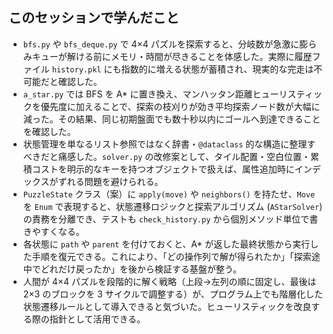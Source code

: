 ## このセッションで学んだこと

- `bfs.py` や `bfs_deque.py` で 4×4 パズルを探索すると、分岐数が急激に膨らみキューが解ける前にメモリ・時間が尽きることを体感した。実際に履歴ファイル `history.pkl` にも指数的に増える状態が蓄積され、現実的な完走は不可能だと確認した。
- `a_star.py` では BFS を A* に置き換え、マンハッタン距離ヒューリスティックを優先度に加えることで、探索の枝刈りが効き平均探索ノード数が大幅に減った。その結果、同じ初期盤面でも数十秒以内にゴールへ到達できることを確認した。
- 状態管理を単なるリスト参照ではなく辞書・`@dataclass` 的な構造に整理すべきだと痛感した。`solver.py` の改修案として、タイル配置・空白位置・累積コストを明示的なキーを持つオブジェクトで扱えば、属性追加時にインデックスがずれる問題を避けられる。
- `PuzzleState` クラス（案）に `apply(move)` や `neighbors()` を持たせ、`Move` を `Enum` で表現すると、状態遷移ロジックと探索アルゴリズム (`AStarSolver`) の責務を分離でき、テストも `check_history.py` から個別メソッド単位で書きやすくなる。
- 各状態に `path` や `parent` を付けておくと、A* が返した最終状態から実行した手順を復元できる。これにより、「どの操作列で解が得られたか」「探索途中でどれだけ戻ったか」を後から検証する基盤が整う。
- 人間が 4×4 パズルを段階的に解く戦略（上段→左列の順に固定し、最後は 2×3 のブロックを 3 サイクルで調整する）が、プログラム上でも階層化した状態遷移ルールとして導入できると気づいた。ヒューリスティックを改良する際の指針として活用できる。
